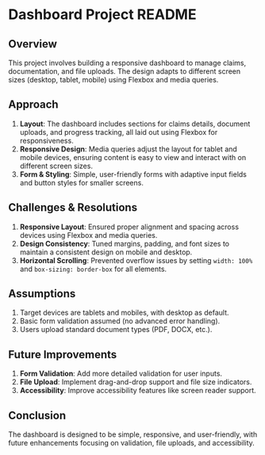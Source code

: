 # Dashboard Project README

## Overview

This project involves building a responsive dashboard to manage claims, documentation, and file uploads. The design adapts to different screen sizes (desktop, tablet, mobile) using Flexbox and media queries.

## Approach

1. **Layout**: The dashboard includes sections for claims details, document uploads, and progress tracking, all laid out using Flexbox for responsiveness.
2. **Responsive Design**: Media queries adjust the layout for tablet and mobile devices, ensuring content is easy to view and interact with on different screen sizes.
3. **Form & Styling**: Simple, user-friendly forms with adaptive input fields and button styles for smaller screens.

## Challenges & Resolutions

1. **Responsive Layout**: Ensured proper alignment and spacing across devices using Flexbox and media queries.
2. **Design Consistency**: Tuned margins, padding, and font sizes to maintain a consistent design on mobile and desktop.
3. **Horizontal Scrolling**: Prevented overflow issues by setting `width: 100%` and `box-sizing: border-box` for all elements.

## Assumptions

1. Target devices are tablets and mobiles, with desktop as default.
2. Basic form validation assumed (no advanced error handling).
3. Users upload standard document types (PDF, DOCX, etc.).

## Future Improvements

1. **Form Validation**: Add more detailed validation for user inputs.
2. **File Upload**: Implement drag-and-drop support and file size indicators.
3. **Accessibility**: Improve accessibility features like screen reader support.

## Conclusion

The dashboard is designed to be simple, responsive, and user-friendly, with future enhancements focusing on validation, file uploads, and accessibility.
